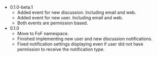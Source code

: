 - 0.1.0-beta.1
  - Added event for new discussion. Including email and web.
  - Added event for new user. Including email and web.
  - Both events are permission based.
- 0.1.0
  - Move to FoF namespace.
  - Finished implementing new user and new discussion notifications.
  - Fixed notification settings displaying even if user did not have permission to receive the notification type.